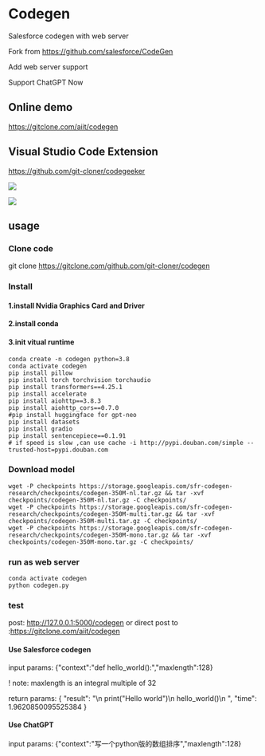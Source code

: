 # Codegen

Salesforce codegen with web server

Fork from https://github.com/salesforce/CodeGen

Add web server support 

Support ChatGPT Now

## Online demo

https://gitclone.com/aiit/codegen

## Visual Studio Code  Extension

https://github.com/git-cloner/codegeeker

 ![](https://gitclone.com/download1/aiit/codegeeker.gif)

 ![](https://gitclone.com/download1/aiit/codegen.gif)

## usage

### Clone code

git clone https://gitclone.com/github.com/git-cloner/codegen

### Install

#### 1.install Nvidia Graphics Card and Driver

#### 2.install conda

#### 3.init vitual runtime

```shell
conda create -n codegen python=3.8
conda activate codegen
pip install pillow
pip install torch torchvision torchaudio
pip install transformers==4.25.1
pip install accelerate
pip install aiohttp==3.8.3
pip install aiohttp_cors==0.7.0
#pip install huggingface for gpt-neo
pip install datasets
pip install gradio
pip install sentencepiece==0.1.91
# if speed is slow ,can use cache -i http://pypi.douban.com/simple --trusted-host=pypi.douban.com

```

### Download model

```shell
wget -P checkpoints https://storage.googleapis.com/sfr-codegen-research/checkpoints/codegen-350M-nl.tar.gz && tar -xvf checkpoints/codegen-350M-nl.tar.gz -C checkpoints/
wget -P checkpoints https://storage.googleapis.com/sfr-codegen-research/checkpoints/codegen-350M-multi.tar.gz && tar -xvf checkpoints/codegen-350M-multi.tar.gz -C checkpoints/
wget -P checkpoints https://storage.googleapis.com/sfr-codegen-research/checkpoints/codegen-350M-mono.tar.gz && tar -xvf checkpoints/codegen-350M-mono.tar.gz -C checkpoints/
```

### run as web server
```shell
conda activate codegen
python codegen.py
```

### test
post: http://127.0.0.1:5000/codegen or direct post to :https://gitclone.com/aiit/codegen

#### Use Salesforce codegen

input params: {"context":"def hello_world():","maxlength":128}

! note: maxlength is an integral multiple of 32

return params: 
{
    "result": "\n        print(\"Hello world\")\n        hello_world()\n      ",
    "time": 1.9620850095525384
}

#### Use ChatGPT

input params: {"context":"写一个python版的数组排序","maxlength":128}
